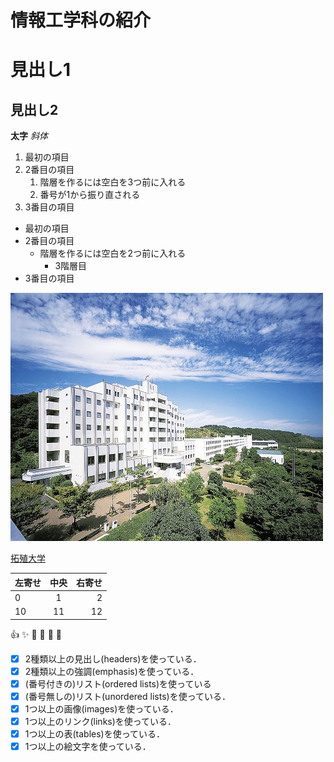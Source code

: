 # 情報工学科の紹介
<!-- Markdown記法を使って学科の紹介ページを作る -->
# 見出し1
## 見出し2

**太字**
*斜体*

1. 最初の項目
1. 2番目の項目
   1. 階層を作るには空白を3つ前に入れる
   1. 番号が1から振り直される
1. 3番目の項目

- 最初の項目
- 2番目の項目
  - 階層を作るには空白を2つ前に入れる
    - 3階層目
- 3番目の項目

![Takushoku University](hachioji.jpg "八王子国際キャンパス")

[拓殖大学](http://www.takushoku-u.ac.jp "Takushoku University")

|左寄せ|中央|右寄せ|
|:---|:---:|---:|
| 0 | 1 | 2 |
| 10 | 11 | 12 |

:+1: :sparkles: :camel: :tada: :rocket: :metal:

<!-- この部分より上に記述を追加して下のチェックボックスで確認する -->
- [x] 2種類以上の見出し(headers)を使っている．
- [x] 2種類以上の強調(emphasis)を使っている．
- [x] (番号付きの)リスト(ordered lists)を使っている
- [x] (番号無しの)リスト(unordered lists)を使っている．
- [x] 1つ以上の画像(images)を使っている．
- [x] 1つ以上のリンク(links)を使っている．
- [x] 1つ以上の表(tables)を使っている．
- [x] 1つ以上の絵文字を使っている．